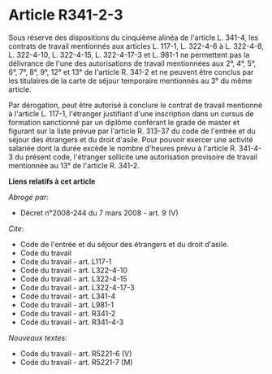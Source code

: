 # Article R341-2-3

Sous réserve des dispositions du cinquième alinéa de l'article L. 341-4, les contrats de travail mentionnés aux articles L.
117-1, L. 322-4-6 à L. 322-4-8, L. 322-4-10, L. 322-4-15, L. 322-4-17-3 et L. 981-1 ne permettent pas la délivrance de l'une
des autorisations de travail mentionnées aux 2°, 4°, 5°, 6°, 7°, 8°, 9°, 12° et 13° de l'article R. 341-2 et ne peuvent être
conclus par les titulaires de la carte de séjour temporaire mentionnés au 3° du même article.

Par dérogation, peut être autorisé à conclure le contrat de travail mentionné à l'article L. 117-1, l'étranger justifiant
d'une inscription dans un cursus de formation sanctionné par un diplôme conférant le grade de master et figurant sur la liste
prévue par l'article R. 313-37 du code de l'entrée et du séjour des étrangers et du droit d'asile. Pour pouvoir exercer une
activité salariée dont la durée excède le nombre d'heures prévu à l'article R. 341-4-3 du présent code, l'étranger sollicite
une autorisation provisoire de travail mentionnée au 13° de l'article R. 341-2.

**Liens relatifs à cet article**

_Abrogé par_:

  - Décret n°2008-244 du 7 mars 2008 - art. 9 (V)

_Cite_:

  - Code de l'entrée et du séjour des étrangers et du droit d'asile.
  - Code du travail
  - Code du travail - art. L117-1
  - Code du travail - art. L322-4-10
  - Code du travail - art. L322-4-15
  - Code du travail - art. L322-4-17-3
  - Code du travail - art. L341-4
  - Code du travail - art. L981-1
  - Code du travail - art. R341-2
  - Code du travail - art. R341-4-3

_Nouveaux textes_:

  - Code du travail - art. R5221-6 (V)
  - Code du travail - art. R5221-7 (M)
